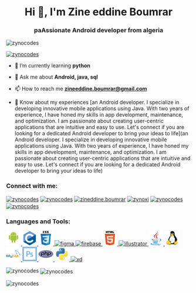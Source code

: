 <h1 align="center">Hi 👋, I'm Zine eddine Boumrar</h1>
<h3 align="center">paAssionate Android developer from algeria</h3>

<p align="left"> <img src="https://komarev.com/ghpvc/?username=zynocodes&label=Profile%20views&color=0e75b6&style=flat" alt="zynocodes" /> </p>

<p align="left"> <a href="https://twitter.com/zynocodes" target="blank"><img src="https://img.shields.io/twitter/follow/zynocodes?logo=twitter&style=for-the-badge" alt="zynocodes" /></a> </p>

- 🌱 I’m currently learning **python**

- 💬 Ask me about **Android, java, sql**

- 📫 How to reach me **zineeddine.boumrar@gmail.com**

- 📄 Know about my experiences [an Android developer. I specialize in developing innovative mobile applications using Java. With two years of experience, I have honed my skills in app development, maintenance, and optimization. I am passionate about creating user-centric applications that are intuitive and easy to use. Let's connect if you are looking for a dedicated Android developer to bring your ideas to life](an Android developer. I specialize in developing innovative mobile applications using Java. With two years of experience, I have honed my skills in app development, maintenance, and optimization. I am passionate about creating user-centric applications that are intuitive and easy to use. Let's connect if you are looking for a dedicated Android developer to bring your ideas to life)

<h3 align="left">Connect with me:</h3>
<p align="left">
<a href="https://twitter.com/zynocodes" target="blank"><img align="center" src="https://raw.githubusercontent.com/rahuldkjain/github-profile-readme-generator/master/src/images/icons/Social/twitter.svg" alt="zynocodes" height="30" width="40" /></a>
<a href="https://linkedin.com/in/zynocodes" target="blank"><img align="center" src="https://raw.githubusercontent.com/rahuldkjain/github-profile-readme-generator/master/src/images/icons/Social/linked-in-alt.svg" alt="zynocodes" height="30" width="40" /></a>
<a href="https://fb.com/zineddine.boumrar" target="blank"><img align="center" src="https://raw.githubusercontent.com/rahuldkjain/github-profile-readme-generator/master/src/images/icons/Social/facebook.svg" alt="zineddine.boumrar" height="30" width="40" /></a>
<a href="https://instagram.com/zynoxi" target="blank"><img align="center" src="https://raw.githubusercontent.com/rahuldkjain/github-profile-readme-generator/master/src/images/icons/Social/instagram.svg" alt="zynoxi" height="30" width="40" /></a>
<a href="https://dribbble.com/zynocodes" target="blank"><img align="center" src="https://raw.githubusercontent.com/rahuldkjain/github-profile-readme-generator/master/src/images/icons/Social/dribbble.svg" alt="zynocodes" height="30" width="40" /></a>
<a href="https://www.behance.net/zynocodes" target="blank"><img align="center" src="https://raw.githubusercontent.com/rahuldkjain/github-profile-readme-generator/master/src/images/icons/Social/behance.svg" alt="zynocodes" height="30" width="40" /></a>
</p>

<h3 align="left">Languages and Tools:</h3>
<p align="left"> <a href="https://developer.android.com" target="_blank" rel="noreferrer"> <img src="https://raw.githubusercontent.com/devicons/devicon/master/icons/android/android-original-wordmark.svg" alt="android" width="40" height="40"/> </a> <a href="https://www.cprogramming.com/" target="_blank" rel="noreferrer"> <img src="https://raw.githubusercontent.com/devicons/devicon/master/icons/c/c-original.svg" alt="c" width="40" height="40"/> </a> <a href="https://www.w3schools.com/css/" target="_blank" rel="noreferrer"> <img src="https://raw.githubusercontent.com/devicons/devicon/master/icons/css3/css3-original-wordmark.svg" alt="css3" width="40" height="40"/> </a> <a href="https://www.figma.com/" target="_blank" rel="noreferrer"> <img src="https://www.vectorlogo.zone/logos/figma/figma-icon.svg" alt="figma" width="40" height="40"/> </a> <a href="https://firebase.google.com/" target="_blank" rel="noreferrer"> <img src="https://www.vectorlogo.zone/logos/firebase/firebase-icon.svg" alt="firebase" width="40" height="40"/> </a> <a href="https://www.w3.org/html/" target="_blank" rel="noreferrer"> <img src="https://raw.githubusercontent.com/devicons/devicon/master/icons/html5/html5-original-wordmark.svg" alt="html5" width="40" height="40"/> </a> <a href="https://www.adobe.com/in/products/illustrator.html" target="_blank" rel="noreferrer"> <img src="https://www.vectorlogo.zone/logos/adobe_illustrator/adobe_illustrator-icon.svg" alt="illustrator" width="40" height="40"/> </a> <a href="https://www.java.com" target="_blank" rel="noreferrer"> <img src="https://raw.githubusercontent.com/devicons/devicon/master/icons/java/java-original.svg" alt="java" width="40" height="40"/> </a> <a href="https://www.linux.org/" target="_blank" rel="noreferrer"> <img src="https://raw.githubusercontent.com/devicons/devicon/master/icons/linux/linux-original.svg" alt="linux" width="40" height="40"/> </a> <a href="https://www.mysql.com/" target="_blank" rel="noreferrer"> <img src="https://raw.githubusercontent.com/devicons/devicon/master/icons/mysql/mysql-original-wordmark.svg" alt="mysql" width="40" height="40"/> </a> <a href="https://www.photoshop.com/en" target="_blank" rel="noreferrer"> <img src="https://raw.githubusercontent.com/devicons/devicon/master/icons/photoshop/photoshop-line.svg" alt="photoshop" width="40" height="40"/> </a> <a href="https://www.php.net" target="_blank" rel="noreferrer"> <img src="https://raw.githubusercontent.com/devicons/devicon/master/icons/php/php-original.svg" alt="php" width="40" height="40"/> </a> <a href="https://www.python.org" target="_blank" rel="noreferrer"> <img src="https://raw.githubusercontent.com/devicons/devicon/master/icons/python/python-original.svg" alt="python" width="40" height="40"/> </a> <a href="https://www.adobe.com/products/xd.html" target="_blank" rel="noreferrer"> <img src="https://cdn.worldvectorlogo.com/logos/adobe-xd.svg" alt="xd" width="40" height="40"/> </a> </p>

<p><img align="left" src="https://github-readme-stats.vercel.app/api/top-langs?username=zynocodes&show_icons=true&locale=en&layout=compact" alt="zynocodes" /></p>

<p>&nbsp;<img align="center" src="https://github-readme-stats.vercel.app/api?username=zynocodes&show_icons=true&locale=en" alt="zynocodes" /></p>

<p><img align="center" src="https://github-readme-streak-stats.herokuapp.com/?user=zynocodes&" alt="zynocodes" /></p>
